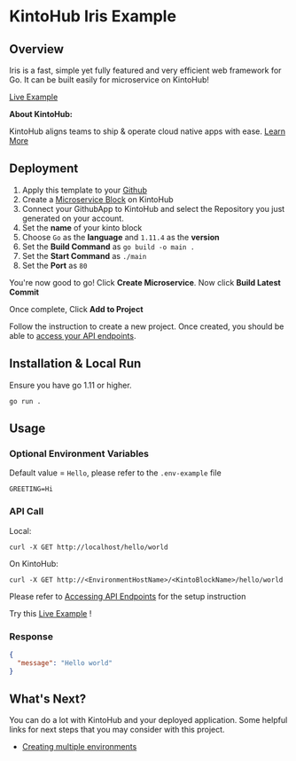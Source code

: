 # KintoHub Iris Example

## Overview

Iris is a fast, simple yet fully featured and very efficient web framework for Go. It can be built easily for microservice on KintoHub!

[Live Example](https://8caf94bb-c2e5-45cf-898d-ca5b19954cda.api.master.kintohub.com/iris-example/hello/world)

__About KintoHub:__

KintoHub aligns teams to ship & operate cloud native apps with ease. [Learn More](https://www.kintohub.com)

## Deployment
1. Apply this template to your [Github](https://github.com/kintohub/iris-example/generate)
2. Create a [Microservice Block](https://docs.kintohub.com/docs/kintoblocks/microservices) on KintoHub
3. Connect your GithubApp to KintoHub and select the Repository you just generated on your account.
4. Set the **name** of your kinto block
5. Choose `Go` as the **language** and `1.11.4` as the **version**
6. Set the **Build Command** as `go build -o main .`
7. Set the **Start Command** as `./main`
8. Set the **Port** as `80`

You're now good to go! Click **Create Microservice**. Now click **Build Latest Commit**

Once complete, Click **Add to Project**

Follow the instruction to create a new project. Once created, you should be able to [access your API endpoints](https://docs.kintohub.com/docs/features/operating/accessing-endpoints).

## Installation & Local Run
Ensure you have go 1.11 or higher.
```
go run .
```

## Usage
### Optional Environment Variables
Default value  = `Hello`, please refer to the `.env-example` file
```
GREETING=Hi
```

### API Call
Local:
```
curl -X GET http://localhost/hello/world
```

On KintoHub:
```
curl -X GET http://<EnvironmentHostName>/<KintoBlockName>/hello/world
```
Please refer to [Accessing API Endpoints](https://docs.kintohub.com/docs/features/operating/accessing-endpoints) for the setup instruction

Try this [Live Example](https://8caf94bb-c2e5-45cf-898d-ca5b19954cda.api.master.kintohub.com/iris-example/hello/world) !

### Response
```json
{
  "message": "Hello world"
}
``` 

## What's Next?

You can do a lot with KintoHub and your deployed application. Some helpful links for next steps that you may consider with this project.

* [Creating multiple environments](https://docs.kintohub.com/docs/projects/environments)

